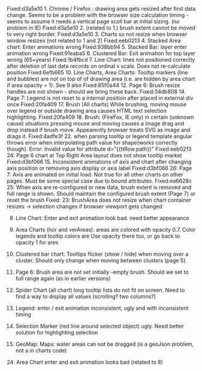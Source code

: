 Fixed:d3a5e10 1. Chrome / Firefox : drawing area gets resized after first data change. Seems to be a problem with the browser size calculation timing - seems to assume it needs a vertical page scoll bar at initial sizing. (no problem in IE)
Fixed:d3a5e10 2. (related to 1.) brush extent cannot be moved to very right border.
Fixed:d3a5e10 3. Charts so not resize when browser window resizes (not related to 1 and 2)
Fixed:eeb0213 4. Stacked Area chart:  Enter animations wrong
Fixed:938bb94 5. Stacked Bar: layer enter animation wrong
Fixed:91eaba5 6. Clustered Bar: Exit animation for top layer wrong (65+years)
Fixed:1b4fbcd 7. Line Chart: lines not positioned correctly after deletion of last data records on ordinal x scale. Does not re-calculate position
Fixed:6efb665 10. Line Charts, Area Charts: Tooltip markers (line and bubbles) are not on top of of drawing area (i.e. are hidden by area chart if area opacity = 1). See 9 also
Fixed:85f0a44 12. Page 6: Brush resize handles are not shown - should we bring these back. 
Fixed:34db808 14. Page 7: Legend is not reset to a internal position after placed in external div once
Fixed:20fa409 17. Brush (All charts) While brushing, moving mouse over legend or outside drawing area causes HTML text selection highlighting.
Fixed:20fa409 18. Brush: (FireFox, IE only) in certain (unknown cause) situations pressing mouse and moving causes a image drag and drop instead if brush move. Appearently browser treats SVG as image and drags it.
Fixed:4adfe3f 22. when parsing tooltip or legend template angular throws error when interpolating path value for shape(works correctly though). Error: Invalid value for <path> attribute d="{{ttRow.path}}" 
Fixed:eeb0213 24: Page 6 chart at Top Right Area layout does not show tooltip market
Fixed:d3bf066 15. Inconsistent animations of axis and chart after changing axis position or removing axis display or axis label
Fixed:d3bf066 26: Page 7: Axis are animated on initial load. Not true for all other charts on other pages. Must be some special case due to bound attributes. 
Fixed:ea6628c 25: When axis are re-configured or new data, brush extent is removed and full range is shown. Should maintain the configured brush extent (Page 7) or reset the brush
Fixed: 23: BrushArea does not resize when chart container resizes -> selection changes if browser viewport gets changed

8. Line Chart: Enter and exit animation look bad. need better appearance
9. Area Charts (hor and verAreas): areas are colored with opacity 0.7. Color legends and tooltip colors are Use opacity there too, or go back to opacity 1 for ares

11. Clustered bar chart: Tooltips flicker (show / hide) when moving over a cluster. Should only change when moving between clusters (page 5)

13. Page 6: Brush area are not set initially -empty brush. Should we set to full range again (as in earlier versions)


16. Spider Chart (all chart) long tooltip lists do not fit on screen. Need to find a way to display all values (scrolling? two columns?)
 
19. Legend: enter / exit animation inconsistent, ugly and with inconsistent timing
20. Selection Marker (red line around selected object) ugly. Need better solution for highlighting selection
21. GeoMap: Maps: water areas can not be dragged (is a geoJson problem, not a in charts code)



24: Area Chart enter and exit animation looks bad (related to 8)

